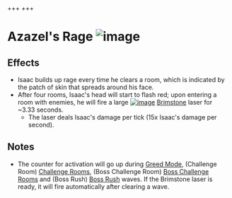 +++
+++

 # Azazel's Rage ![image](/image/Azazel%27s_Rage.png) 

Effects
---------


* Isaac builds up rage every time he clears a room, which is indicated by the patch of skin that spreads around his face.
* After four rooms, Isaac's head will start to flash red; upon entering a room with enemies, he will fire a large [![image](/image/Brimstone.png)](/wiki/Brimstone "Brimstone") [Brimstone](/wiki/Brimstone "Brimstone") laser for ~3.33 seconds.
	+ The laser deals Isaac's damage per tick (15x Isaac's damage per second).


Notes
-------


* The counter for activation will go up during [Greed Mode](/wiki/Greed_Mode "Greed Mode"), (Challenge Room) [Challenge Rooms](/wiki/Challenge_Room "Challenge Room"), (Boss Challenge Room) [Boss Challenge Rooms](/wiki/Boss_Challenge_Room "Boss Challenge Room") and (Boss Rush) [Boss Rush](/wiki/Boss_Rush "Boss Rush") waves. If the Brimstone laser is ready, it will fire automatically after clearing a wave.


